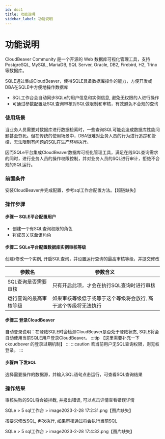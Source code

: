 ```yaml
---
id: doc1
title: 功能说明
sidebar_label: 功能说明
---
```



# 功能说明
CloudBeaver Community 是一个开源的 Web 数据库可视化管理工具，支持 PostgreSQL, MySQL, MariaDB, SQL Server, Oracle, DB2, Firebird, H2, Trino 等数据库。

SQLE通过集成CloudBeaver，使得SQLE具备数据库操作的能力，方便开发或DBA在SQLE中方便地操作数据库
* SQL工作台会自动同步SQLe的用户信息和实例信息, 避免无权限的人进行操作
* 可通过参数配置及SQL查询审核对SQL做限制和审核，有效避免不合规的查询

### 使用场景
当业务人员需要对数据库进行数据检索时，一些查询SQL可能会造成数据库性能问题甚至夯死。但在传统的使用场景中，DBA很难对业务人员的行为进行追踪和管控，无法限制有问题的SQL在生产环境执行。

因而SQLe平台集成CloudBeaver数据库可视化管理工具，满足在线SQL查询需求的同时，进行业务人员的操作权限控制，并对业务人员的SQL进行审计，拒绝不合规的SQL运行。

### 前置条件
安装CloudBeaver并完成配置，参考sql工作台配置方法。【超链缺失】

### 操作步骤
#### 步骤一 SQLE平台配置用户
* 创建一个有SQL查询权限的角色
* 将成员关联至该角色

#### 步骤二 SQLe平台配置数据库实例审核等级
创建/修改一个实例, 开启SQL查询，并设置运行查询的最高审核等级，并提交修改

|参数名	| 参数含义|
| -- | -- |
|SQL查询是否需要审核 | 只有开启此项，才会在执行SQL查询时进行审核|
|运行查询的最高审核等级| 如果审核等级低于或等于这个等级将会放行, 高于这个等级将无法执行|

#### 步骤三 登录CloudBeaver
自动登录说明：在登陆SQLE时会检测CloudBeaver是否处于登陆状态, SQLE将会自动使用当前SQLE用户登录CloudBeaver。 
:::tip
【这里需要补充一下ckoudbever 的登录过期机制】
:::
:::caution
若当前用户无SQL查询权限，则无权登录。
:::

#### 步骤四 下发SQL
选择需要操作的数据源，并输入SQL语句点击运行，可查看SQL查询结果

### 操作结果
审核失败的SQL将会被拦截, 并报出错误, 可以点击详情查看错误详情

SQLe > 5 sql工作台 > image2023-2-28 17:2:31.png【图片缺失】

按要求修改SQL, 再次执行, 如果审核通过将会执行当前SQL

SQLe > 5 sql工作台 > image2023-2-28 17:4:32.png【图片缺失】

